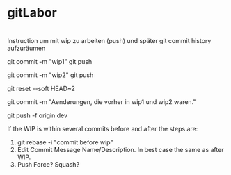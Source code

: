 # gitLabor
#

Instruction um mit wip zu arbeiten (push) und später git commit history aufzuräumen


git commit -m "wip1"
git push

git commit -m "wip2"
git push

git reset --soft HEAD~2

git commit -m "Aenderungen, die vorher in wip1 und wip2 waren."

git push -f origin dev


If the WIP is within several commits before and after the steps are:
1) git rebase -i "commit before wip"
2) Edit Commit Message Name/Description. In best case the same as after WIP.
3) Push Force? Squash?
